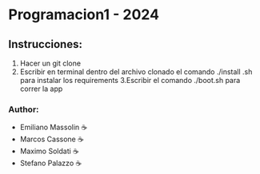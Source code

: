 # Programacion1 - 2024
## Instrucciones:
1. Hacer un git clone 
2. Escribir en terminal dentro del archivo clonado el comando ./install .sh para instalar los requirements
3.Escribir el comando ./boot.sh para correr la app

### Author: 
* Emiliano Massolin :coffee:
* Marcos Cassone :coffee:
* Maximo Soldati :coffee:
* Stefano Palazzo :coffee:

